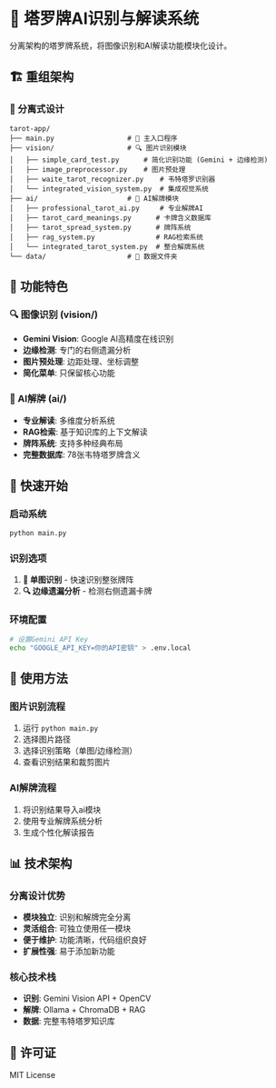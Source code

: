 # 🎴 塔罗牌AI识别与解读系统

分离架构的塔罗牌系统，将图像识别和AI解读功能模块化设计。

## 🏗️ 重组架构

### 📁 分离式设计
```
tarot-app/
├── main.py                  # 🚀 主入口程序
├── vision/                  # 🔍 图片识别模块
│   ├── simple_card_test.py      # 简化识别功能 (Gemini + 边缘检测)
│   ├── image_preprocessor.py    # 图片预处理
│   ├── waite_tarot_recognizer.py    # 韦特塔罗识别器
│   └── integrated_vision_system.py  # 集成视觉系统
├── ai/                      # 🤖 AI解牌模块  
│   ├── professional_tarot_ai.py     # 专业解牌AI
│   ├── tarot_card_meanings.py      # 卡牌含义数据库
│   ├── tarot_spread_system.py      # 牌阵系统
│   ├── rag_system.py               # RAG检索系统
│   └── integrated_tarot_system.py  # 整合解牌系统
└── data/                    # 📁 数据文件夹
```

## 🎯 功能特色

### 🔍 图像识别 (vision/)
- **Gemini Vision**: Google AI高精度在线识别
- **边缘检测**: 专门的右侧遗漏分析
- **图片预处理**: 边距处理、坐标调整
- **简化菜单**: 只保留核心功能

### 🤖 AI解牌 (ai/)
- **专业解读**: 多维度分析系统
- **RAG检索**: 基于知识库的上下文解读
- **牌阵系统**: 支持多种经典布局
- **完整数据库**: 78张韦特塔罗牌含义

## 🚀 快速开始

### 启动系统
```bash
python main.py
```

### 识别选项
1. **🎯 单图识别** - 快速识别整张牌阵
2. **🔍 边缘遗漏分析** - 检测右侧遗漏卡牌

### 环境配置
```bash
# 设置Gemini API Key
echo "GOOGLE_API_KEY=你的API密钥" > .env.local
```

## 🎯 使用方法

### 图片识别流程
1. 运行 `python main.py`
2. 选择图片路径 
3. 选择识别策略（单图/边缘检测）
4. 查看识别结果和裁剪图片

### AI解牌流程  
1. 将识别结果导入ai模块
2. 使用专业解牌系统分析
3. 生成个性化解读报告

## 📊 技术架构

### 分离设计优势
- **模块独立**: 识别和解牌完全分离
- **灵活组合**: 可独立使用任一模块
- **便于维护**: 功能清晰，代码组织良好
- **扩展性强**: 易于添加新功能

### 核心技术栈
- **识别**: Gemini Vision API + OpenCV
- **解牌**: Ollama + ChromaDB + RAG
- **数据**: 完整韦特塔罗知识库

## 📝 许可证

MIT License